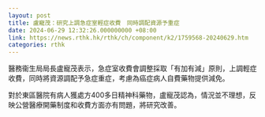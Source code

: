 ```yaml
---
layout: post
title: 盧寵茂：研究上調急症室輕症收費　同時調配資源予重症
date: 2024-06-29 12:32:26.000000000 +08:00
link: https://news.rthk.hk/rthk/ch/component/k2/1759568-20240629.htm
categories: rthk
---
```


醫務衞生局局長盧寵茂表示，急症室收費會調整採取「有加有減」原則，上調輕症收費，同時將資源調配予急症重症，考慮為癌症病人自費藥物提供減免。

對於東區醫院有病人獲處方400多日精神科藥物，盧寵茂認為，情況並不理想，反映公營醫療開藥制度和收費方面亦有問題，將研究改善。
